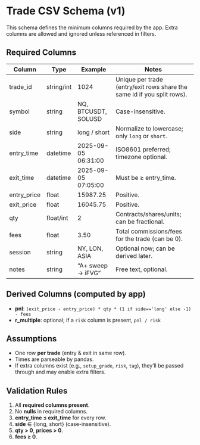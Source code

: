 # Trade CSV Schema (v1)

This schema defines the minimum columns required by the app. Extra columns are allowed and ignored unless referenced in filters.

## Required Columns

| Column        | Type        | Example                | Notes |
|---------------|-------------|------------------------|-------|
| trade_id      | string/int  | 1024                   | Unique per trade (entry/exit rows share the same id if you split rows). |
| symbol        | string      | NQ, BTCUSDT, SOLUSD    | Case-insensitive. |
| side          | string      | long / short           | Normalize to lowercase; only `long` or `short`. |
| entry_time    | datetime    | 2025-09-05 06:31:00    | ISO8601 preferred; timezone optional. |
| exit_time     | datetime    | 2025-09-05 07:05:00    | Must be ≥ entry_time. |
| entry_price   | float       | 15987.25               | Positive. |
| exit_price    | float       | 16045.75               | Positive. |
| qty           | float/int   | 2                      | Contracts/shares/units; can be fractional. |
| fees          | float       | 3.50                   | Total commissions/fees for the trade (can be 0). |
| session       | string      | NY, LON, ASIA          | Optional now; can be derived later. |
| notes         | string      | “A+ sweep → iFVG”      | Free text, optional. |

## Derived Columns (computed by app)

- **pnl**: `(exit_price - entry_price) * qty * (1 if side=='long' else -1) - fees`
- **r_multiple**: optional; if a `risk` column is present, `pnl / risk`

## Assumptions

- One row **per trade** (entry & exit in same row).  
- Times are parseable by pandas.  
- If extra columns exist (e.g., `setup_grade`, `risk`, `tag`), they’ll be passed through and may enable extra filters.

## Validation Rules

1. All **required columns present**.
2. No **nulls** in required columns.
3. **entry_time ≤ exit_time** for every row.
4. **side** ∈ {long, short} (case-insensitive).
5. **qty > 0**, **prices > 0**.
6. **fees ≥ 0**.
